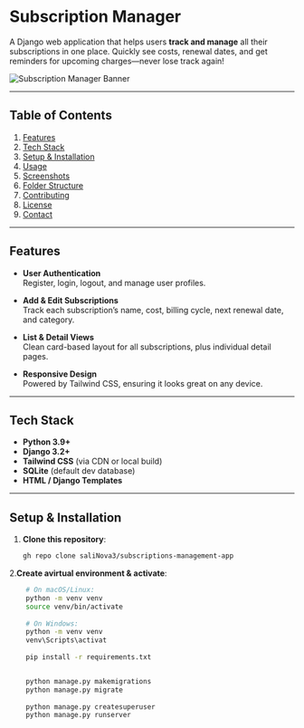 # **Subscription Manager**

A Django web application that helps users **track and manage** all their subscriptions in one place. Quickly see costs, renewal dates, and get reminders for upcoming charges—never lose track again!

![Subscription Manager Banner](https://images.unsplash.com/photo-1540553016722-983e48a2cd10?ixlib=rb-1.2.1&auto=format&fit=crop&w=1050&q=80)

---

## **Table of Contents**

1. [Features](#features)
2. [Tech Stack](#tech-stack)
3. [Setup & Installation](#setup--installation)
4. [Usage](#usage)
5. [Screenshots](#screenshots-optional)
6. [Folder Structure](#folder-structure-optional)
7. [Contributing](#contributing-optional)
8. [License](#license-optional)
9. [Contact](#contact-optional)

---

## **Features**

- **User Authentication**  
  Register, login, logout, and manage user profiles.

- **Add & Edit Subscriptions**  
  Track each subscription’s name, cost, billing cycle, next renewal date, and category.

- **List & Detail Views**  
  Clean card-based layout for all subscriptions, plus individual detail pages.

- **Responsive Design**  
  Powered by Tailwind CSS, ensuring it looks great on any device.



---

## **Tech Stack**

- **Python 3.9+**  
- **Django 3.2+**  
- **Tailwind CSS** (via CDN or local build)  
- **SQLite** (default dev database)  
- **HTML / Django Templates**

---

## **Setup & Installation**

1. **Clone this repository**:
   ```bash
   gh repo clone saliNova3/subscriptions-management-app
2.**Create avirtual environment & activate**:
  ```bash
      # On macOS/Linux:
      python -m venv venv
      source venv/bin/activate
      
      # On Windows:
      python -m venv venv
      venv\Scripts\activat
         
      pip install -r requirements.txt


      python manage.py makemigrations
      python manage.py migrate
   
      python manage.py createsuperuser
      python manage.py runserver
